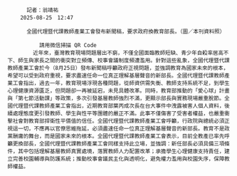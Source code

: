 
          記者：翁靖祐  
        2025-08-25　12:47
      
          全國代理暨代課教師產業工會發布新聞稿，要求政府換教育部長。（圖／本刊資料照）
        
              請用微信掃描 QR Code
            近年來，臺灣教育現場問題層出不窮，不僅全國面臨教師短缺、青少年自殺率居高不下、師生與家長之間的衝突對立頻傳、校事會議制度頻遭濫用。針對這些亂象，全國代理暨代課教師產業工會於今（8月25日）發布新聞稿呼籲政府正視問題，並強調教育為國家未來的根本，希望可以受到政府重視，要求盡速任命一位真正理解基層聲音的新部長。全國代理暨代課教師產業工會指出，過去一年，教育現場浮現各種問題，從師資供需失衡、教師支持系統不足，到學生心理健康資源匱乏，但問題卻一再被延宕，未見具體改革。同時，教育部推動的「愛心球」計畫與「第七節活動課」等政策，多次引發基層教師強烈不滿，更顯示部長與實務現場嚴重脫節。全國代理暨代課教師產業工會指出，近期教育部葉丙成次長在台大事件中洩露被害人個人資料，後續處理態度更引發教師、學生與性平等團體的嚴正不滿。此事不僅傷害了受害者權益，也嚴重衝擊社會對教育部捍衛性平價值的信任。全國代理暨代課教師產業工會呼籲，行政院與總統必須正視這一切，不應再以官僚思維拖延，必須盡速任命一位真正理解基層聲音的新部長。教育不是政黨酬庸的舞台，而是國家未來的根本。全國代理暨代課教師產業工會表示，目前全教產已率先呼籲更換部長，全國代理暨代課教師產業工會同樣支持此立場，並強調：新任部長必須具備三項條件，其中包括理解基層教師真實處境，落實教師人力配置改革；承擔學生心理健康支持責任，建立完善校園輔導與防護系統；推動校事會議民主化與透明化，避免權力濫用與校園失序，保障教師權益。